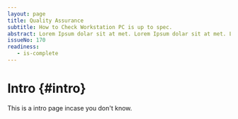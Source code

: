 ```yaml
---
layout: page
title: Quality Assurance
subtitle: How to Check Workstation PC is up to spec.
abstract: Lorem Ipsum dolar sit at met. Lorem Ipsum dolar sit at met. Lorem Ipsum dolar sit at met.
issueNo: 170
readiness:
   - is-complete
---
```




# Intro {#intro}

This is a intro page incase you don't know.
